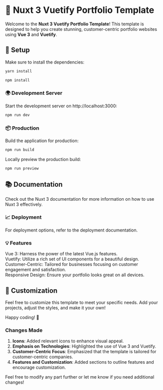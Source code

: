 # 🎨 Nuxt 3 Vuetify Portfolio Template

Welcome to the **Nuxt 3 Vuetify Portfolio Template**! This template is designed to help you create stunning, customer-centric portfolio websites using **Vue 3** and **Vuetify**.

## 🚀 Setup
Make sure to install the dependencies: <br/>
```bash
yarn install
```

```bash
npm install
```

### 🌍 Development Server
Start the development server on http://localhost:3000:
```bash
npm run dev
```

### 📦 Production
Build the application for production:
```bash
npm run build
```
Locally preview the production build:
```bash
npm run preview
```
## 📚 Documentation
Check out the Nuxt 3 documentation for more information on how to use Nuxt 3 effectively.

### 📈 Deployment
For deployment options, refer to the deployment documentation.

### 💡 Features
Vue 3: Harness the power of the latest Vue.js features.<br/>
Vuetify: Utilize a rich set of UI components for a beautiful design.<br/>
Customer-Centric: Tailored for businesses focusing on customer engagement and satisfaction.<br/>
Responsive Design: Ensure your portfolio looks great on all devices.

## 🎨 Customization
Feel free to customize this template to meet your specific needs. Add your projects, adjust the styles, and make it your own!

Happy coding! 🎉


### Changes Made

1. **Icons**: Added relevant icons to enhance visual appeal.
2. **Emphasis on Technologies**: Highlighted the use of Vue 3 and Vuetify.
3. **Customer-Centric Focus**: Emphasized that the template is tailored for customer-centric companies.
4. **Features and Customization**: Added sections to outline features and encourage customization.

Feel free to modify any part further or let me know if you need additional changes!